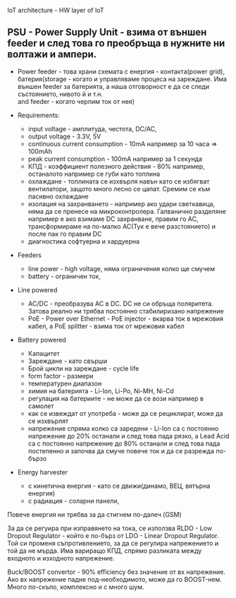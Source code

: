 IoT architecture - HW layer of IoT

## PSU - Power Supply Unit - взима от външен feeder и след това го преобръща в нужните ни волтажи и ампери.
- Power feeder - това храни схемата с енергия - контакта(power grid), батерия(storage - когато и управляваме процеса на зареждане. Има външен feeder за батерията, а наша отговорност е да се следи състоянието, нивото й и т.н.  
and feeder - когато черпим ток от нея)

- Requirements:
    - input voltage - амплитуда, честота, DC/AC, 
    - output voltage - 3.3V, 5V
    - continuous current consumption - 10mA например за 10 часа => 100mAh
    - peak current consumption - 100mA например за 1 секунда
    - КПД - коэффициент полезного действия - 80% например, останалото например се губи като топлина
    - охлаждане - топлината се изхвърля навън като се избягват вентилатори, защото много лесно се цапат. Сремим се към пасивно охлаждане
    - изолация на захранването - например ако удари светкавица, няма да се пренесе на микроконтролера. Галванично разделяне например е ако взимаме DC захранване, правим го AC, трансформираме на по-малко AC(Тук е вече разстоянието) и после пак го правим DC
    - диагностика софтуерна и хардуерна

- Feeders
    - line power - high voltage, няма ограничения колко ще смучем
    - battery - ограничен ток, 

- Line powered
    - AC/DC - преобразува AC в DC. DC не си обръща поляритета. Затова реално ни трябва постоянно стабилиризано напрежение
    - PoE - Power over Ethernet - PoE injector - вкарва ток в мрежовия кабел, а PoE splitter - взима ток от мрежовия кабел

- Battery powered
    - Капацитет
    - Зареждане - като свърши
    - Брой цикли на зареждане - cycle life
    - form factor - размери
    - температурен диапазон
    - химия на батерията - Li-Ion, Li-Po, Ni-MH, Ni-Cd
    - регулация на батериите - не може да се вози например в самолет
    - как се извеждат от употреба - може да се рециклират, може да се изхвърлят
    - напрежение спряма колко са заредени - Li-Ion са с постоянно напрежение до 20% останали и след това пада рязко, а Lead Acid са с постоянно напрежение до 80% останали и след това пада постепенно и започва да смуче повече ток и да се разрежда по-бързо

- Energy harvester
    - с кинетична енергия - като се движи(динамо, ВЕЦ, вятърна енергия)
    - с радиация - соларни панели, 

Повече енергия ни трябва за да стигнем по-далеч (GSM)

За да се регуира при изправянето на тока, се използва RLDO - Low Dropout Regulator - който е по-бърз от LDO - Linear Dropout Regulator. Той си променя съпротивлението, за да се регулира напрежението и той да не мърда. Има вариращо КПД, спрямо разликата между входното и изходното напрежение.


Buck/BOOST convertor - 90% efficiency без значение от вх напрежение. Ако вх напрежение падне под-необходимото, може да го BOOST-нем. Много по-скъпо, комплексно и с много шум.
